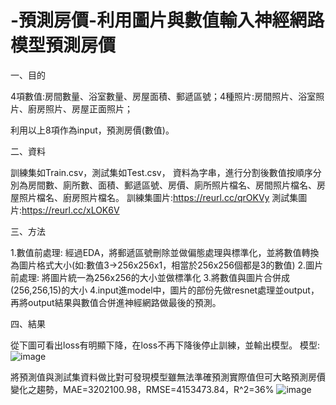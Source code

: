 # -預測房價-利用圖片與數值輸入神經網路模型預測房價
一、目的

4項數值:房間數量、浴室數量、房屋面積、郵遞區號；4種照片:房間照片、浴室照片、廚房照片、房屋正面照片；

利用以上8項作為input，預測房價(數值)。

二、資料

訓練集如Train.csv，測試集如Test.csv，
資料為字串，進行分割後數值按順序分別為房間數、廁所數、面積、郵遞區號、房價、廁所照片檔名、房間照片檔名、房屋照片檔名、廚房照片檔名。
訓練集圖片:https://reurl.cc/qrOKVy 
測試集圖片:https://reurl.cc/xLOK6V 

三、方法

1.數值前處理: 經過EDA，將郵遞區號刪除並做偏態處理與標準化，並將數值轉換為圖片格式大小(如:數值3->256x256x1，相當於256x256個都是3的數值)
2.圖片前處理: 將圖片統一為256x256的大小並做標準化
3.將數值與圖片合併成(256,256,15)的大小
4.input進model中，圖片的部份先做resnet處理並output，再將output結果與數值合併進神經網路做最後的預測。

四、結果

從下圖可看出loss有明顯下降，在loss不再下降後停止訓練，並輸出模型。
模型:
![image](https://github.com/YoweioY/house-price-forecast/assets/91478099/41b97913-dc72-47b5-8d1a-53c1d15394e2)

將預測值與測試集資料做比對可發現模型雖無法準確預測實際值但可大略預測房價變化之趨勢，MAE=3202100.98，RMSE=4153473.84，R^2=36%
![image](https://github.com/YoweioY/house-price-forecast/assets/91478099/3450c13d-01fc-4506-8fe2-d2a7a508ef76)





